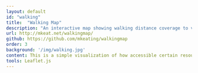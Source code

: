 ```yaml
---
layout: default
id: "walking"
title:  "Walking Map"
description: "An interactive map showing walking distance coverage to various resources"
url: http://mkeat.net/walkingmap/
github: https://github.com/mkeating/walkingmap
order: 3
background: '/img/walking.jpg'
content: This is a simple visualization of how accessible certain resources are to people when they are limited to walking. In the interest of keeping the site at a reasonable speed, I prebuilt the polygons in ArcGIS, then imported them as Leaflet objects.
tools: Leaflet.js
---
```

